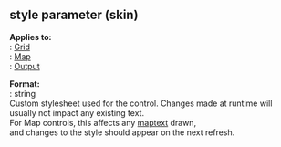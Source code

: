 ## style parameter (skin)    
**Applies to:**    
:   [Grid](/%7Bskin%7D/control/grid)    
:   [Map](/%7Bskin%7D/control/map)    
:   [Output](/%7Bskin%7D/control/output)    
<!-- -->    
**Format:**    
:   string    
Custom stylesheet used for the control. Changes made at runtime will    
usually not impact any existing text.    
For Map controls, this affects any [maptext](/atom/var/maptext) drawn,    
and changes to the style should appear on the next refresh.  